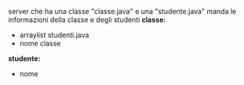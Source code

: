 server che ha una classe "classe.java" e una "studente.java"
manda le informazioni della classe e degli studenti
**classe:**
- arraylist studenti.java
- nome classe

**studente:**
- nome 